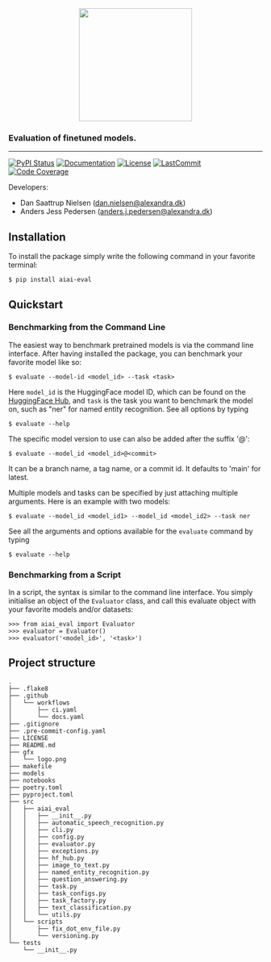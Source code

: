 <div align='center'>
<img src="https://raw.githubusercontent.com/alexandrainst/AIAI-eval/main/gfx/aiai-eval-logo.png" width="auto" height="224">
</div>

### Evaluation of finetuned models.

______________________________________________________________________
[![PyPI Status](https://badge.fury.io/py/aiai_eval.svg)](https://pypi.org/project/aiai_eval/)
[![Documentation](https://img.shields.io/badge/docs-passing-green)](https://alexandrainst.github.io/AIAI-eval/aiai_eval.html)
[![License](https://img.shields.io/github/license/alexandrainst/AIAI-eval)](https://github.com/alexandrainst/AIAI-eval/blob/main/LICENSE)
[![LastCommit](https://img.shields.io/github/last-commit/alexandrainst/AIAI-eval)](https://github.com/alexandrainst/AIAI-eval/commits/main)
[![Code Coverage](https://img.shields.io/badge/Coverage-52%25-orange.svg)](https://github.com/alexandrainst/AIAI-eval/tree/dev/tests)


Developers:

- Dan Saattrup Nielsen (dan.nielsen@alexandra.dk)
- Anders Jess Pedersen (anders.j.pedersen@alexandra.dk)


## Installation
To install the package simply write the following command in your favorite terminal:
```
$ pip install aiai-eval
```

## Quickstart
### Benchmarking from the Command Line
The easiest way to benchmark pretrained models is via the command line interface. After
having installed the package, you can benchmark your favorite model like so:
```
$ evaluate --model-id <model_id> --task <task>
```

Here `model_id` is the HuggingFace model ID, which can be found on the [HuggingFace
Hub](https://huggingface.co/models), and `task` is the task you want to benchmark the
model on, such as "ner" for named entity recognition. See all options by typing
```
$ evaluate --help
```

The specific model version to use can also be added after the suffix '@':
```
$ evaluate --model_id <model_id>@<commit>
```

It can be a branch name, a tag name, or a commit id. It defaults to 'main' for latest.

Multiple models and tasks can be specified by just attaching multiple arguments. Here
is an example with two models:
```
$ evaluate --model_id <model_id1> --model_id <model_id2> --task ner
```

See all the arguments and options available for the `evaluate` command by typing
```
$ evaluate --help
```

### Benchmarking from a Script
In a script, the syntax is similar to the command line interface. You simply initialise
an object of the `Evaluator` class, and call this evaluate object with your favorite
models and/or datasets:
```
>>> from aiai_eval import Evaluator
>>> evaluator = Evaluator()
>>> evaluator('<model_id>', '<task>')
```


## Project structure
```
.
├── .flake8
├── .github
│   └── workflows
│       ├── ci.yaml
│       └── docs.yaml
├── .gitignore
├── .pre-commit-config.yaml
├── LICENSE
├── README.md
├── gfx
│   └── logo.png
├── makefile
├── models
├── notebooks
├── poetry.toml
├── pyproject.toml
├── src
│   ├── aiai_eval
│   │   ├── __init__.py
│   │   ├── automatic_speech_recognition.py
│   │   ├── cli.py
│   │   ├── config.py
│   │   ├── evaluator.py
│   │   ├── exceptions.py
│   │   ├── hf_hub.py
│   │   ├── image_to_text.py
│   │   ├── named_entity_recognition.py
│   │   ├── question_answering.py
│   │   ├── task.py
│   │   ├── task_configs.py
│   │   ├── task_factory.py
│   │   ├── text_classification.py
│   │   └── utils.py
│   └── scripts
│       ├── fix_dot_env_file.py
│       └── versioning.py
└── tests
    └── __init__.py
```
